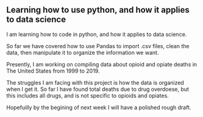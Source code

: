 ## Learning how to use python, and how it applies to data science

I am learning how to code in python, and how it applies to data science.

So far we have covered how to use Pandas to import .csv files, clean the data, then manipulate it to organize the information we want.

Presently, I am working on compiling data about opioid and opiate deaths in The United States from 1999 to 2019. 

The struggles I am facing with this project is how the data is organized when I get it. So far I have found total deaths due to drug overdoese, but this includes all drugs, and is not specific to opioids and opiates.

Hopefuilly by the begining of next week I will have a polished rough draft.
